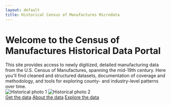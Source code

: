 ```yaml
---
layout: default 
title: Historical Census of Manufactures Microdata 
--- 
```

<h1>
  Welcome to the Census of Manufactures Historical Data Portal 
</h1>
<div class="homepage-text">
  This site provides access to newly digitized, detailed manufacturing data from the U.S. Census of Manufactures, spanning the mid-19th century.
  Here you'll find cleaned and structured datasets, documentation of coverage and methodology, and tools for exploring county- and industry-level patterns over time. 
</div>
<div class="image-container"> 
  <img src="{{ '/assets/images/Belchers.jpg' | relative_url }}" alt="Historical photo 1"> 
  <img src="{{ '/assets/images/belchers_sheet.png' | relative_url }}" alt="Historical photo 2"> 
</div>
<div class="button-container"> 
  <a href="{{ '/get-data' | relative_url }}">Get the data</a> 
  <a href="{{ '/about' | relative_url }}">About the data</a> 
  <a href="{{ '/explore' | relative_url }}">Explore the data</a> 
</div>
<style>
  body.page-index {
    background-color: #fff;  /* same as header */
    color: #222;             /* optional: text color */
}
  /* Make the main header bigger on the homepage */
body.page-index h1 {
    font-size: 3em;   /* increase size as desired */
    font-family: 'Bodoni Moda', serif; /* optional: match your header style */
    /*font-family: 'Arial';*/
    font-weight: 400;  /* optional: lighter weight */
    margin-bottom: 1em; /* spacing below header */
}
@media (max-width: 768px) {
  body.page-index h1 {
    font-size: 1.5em;
    margin: 1em .75rem 0 .75rem;
  }
}
</style>
